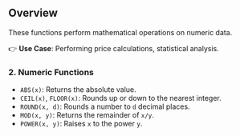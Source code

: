 ## **Overview**

These functions perform mathematical operations on numeric data.

👉 **Use Case**: Performing price calculations, statistical analysis.

### **2. Numeric Functions**  
- `ABS(x)`: Returns the absolute value.  
- `CEIL(x)`, `FLOOR(x)`: Rounds up or down to the nearest integer.  
- `ROUND(x, d)`: Rounds a number to `d` decimal places.  
- `MOD(x, y)`: Returns the remainder of `x/y`.  
- `POWER(x, y)`: Raises `x` to the power `y`.  
